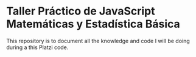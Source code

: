 # Taller Práctico de JavaScript Matemáticas y Estadística Básica

This repository is to document all the knowledge and code I will be doing during a this Platzi code.